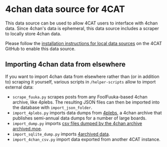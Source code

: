 # 4chan data source for 4CAT

This data source can be used to allow 4CAT users to interface with 4chan data.
Since 4chan's data is ephemeral, this data source includes a scraper to locally
store 4chan data.

Please follow the [installation instructions for local data sources](https://github.com/digitalmethodsinitiative/4cat/wiki/Enabling-local-data-sources) on the 4CAT GitHub to enable this data source.

## Importing 4chan data from elsewhere
If you want to import 4chan data from elsewhere rather than (or in addition to)
scraping it yourself, various scripts in `/helper-scripts` allow to import external data:

* `scrape_fuuka.py` scrapes posts from any FoolFuuka-based 4chan
  archive, like 4plebs. The resulting JSON files can then be imported into the database with
  `import_json_folder`.
* `import_4plebs.py` imports data dumps from 
  [4plebs](http://4plebs.org), a 4chan archive that publishes semi-annual data
  dumps for a number of large boards. 
* `import_dump.py` imports [csv files dumped by the 4chan archive archived.moe](https://archive.org/details/archivedmoe_db_201908).
* `import_sqlite_dump.py` imports [4archived data](https://archive.org/download/4archive/4archive_dump-sqlite.7z).
* `import_4chan_csv.py` import data exported from another 4CAT instance.
